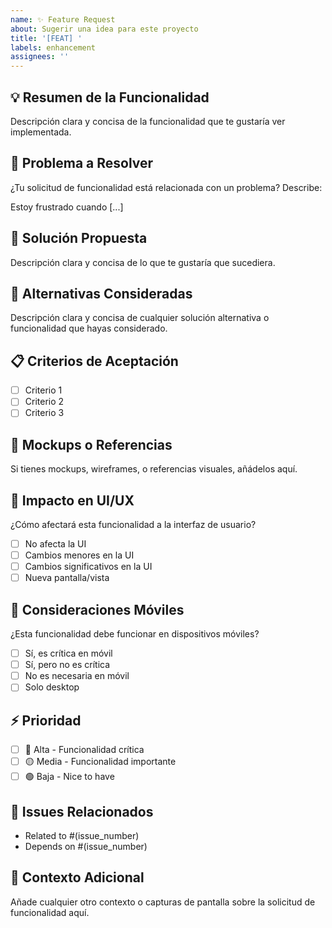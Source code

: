 ```yaml
---
name: ✨ Feature Request
about: Sugerir una idea para este proyecto
title: '[FEAT] '
labels: enhancement
assignees: ''
---
```


## 💡 Resumen de la Funcionalidad

Descripción clara y concisa de la funcionalidad que te gustaría ver implementada.

## 🎯 Problema a Resolver

¿Tu solicitud de funcionalidad está relacionada con un problema? Describe:

Estoy frustrado cuando [...]

## 💭 Solución Propuesta

Descripción clara y concisa de lo que te gustaría que sucediera.

## 🔄 Alternativas Consideradas

Descripción clara y concisa de cualquier solución alternativa o funcionalidad que hayas considerado.

## 📋 Criterios de Aceptación

- [ ] Criterio 1
- [ ] Criterio 2
- [ ] Criterio 3

## 📸 Mockups o Referencias

Si tienes mockups, wireframes, o referencias visuales, añádelos aquí.

## 🎨 Impacto en UI/UX

¿Cómo afectará esta funcionalidad a la interfaz de usuario?

- [ ] No afecta la UI
- [ ] Cambios menores en la UI
- [ ] Cambios significativos en la UI
- [ ] Nueva pantalla/vista

## 📱 Consideraciones Móviles

¿Esta funcionalidad debe funcionar en dispositivos móviles?

- [ ] Sí, es crítica en móvil
- [ ] Sí, pero no es crítica
- [ ] No es necesaria en móvil
- [ ] Solo desktop

## ⚡ Prioridad

- [ ] 🔴 Alta - Funcionalidad crítica
- [ ] 🟡 Media - Funcionalidad importante
- [ ] 🟢 Baja - Nice to have

## 🔗 Issues Relacionados

- Related to #(issue_number)
- Depends on #(issue_number)

## 📝 Contexto Adicional

Añade cualquier otro contexto o capturas de pantalla sobre la solicitud de funcionalidad aquí.